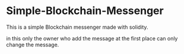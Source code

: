# Simple-Blockchain-Messenger


This is a simple Blockchain messenger made with solidity.

in this only the owner who add the message at the first place can only change the message.
